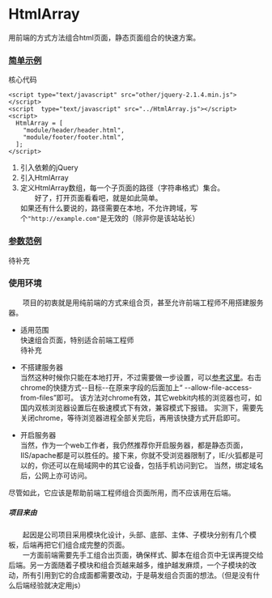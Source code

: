 # HtmlArray
用前端的方式方法组合html页面，静态页面组合的快速方案。

### [简单示例](https://github.com/dingdong-io/HtmlArray/blob/master/examples/easy.html)
核心代码  

    <script type="text/javascript" src="other/jquery-2.1.4.min.js"></script>
    <script  type="text/javascript" src="../HtmlArray.js"></script>
    <script>
      HtmlArray = [
        "module/header/header.html",
        "module/footer/footer.html",
      ];
    </script>
1. 引入依赖的jQuery
2. 引入HtmlArray
3. 定义HtmlArray数组，每一个子页面的路径（字符串格式）集合。  
　　好了，打开页面看看吧，就是如此简单。  
如果还有什么要说的，路径需要在本地，不允许跨域，写个`"http://example.com"`是无效的（除非你是该站站长）
  
### [参数范例](https://github.com/dingdong-io/HtmlArray/blob/master/examples/AllConfig.html)
  待补充

### 使用环境
　　项目的初衷就是用纯前端的方式来组合页，甚至允许前端工程师不用搭建服务器。

*  适用范围  
  快速组合页面，特别适合前端工程师  
  待补充  
  
*  不搭建服务器  
  当然这种时候你只能在本地打开，不过需要做一步设置，可以[参考这里](http://blog.sina.com.cn/s/blog_a76aa1590101eams.html)。右击chrome的快捷方式--目标--在原来字段的后面加上“ --allow-file-access-from-files”即可。
  该方法对chrome有效，其它webkit内核的浏览器也可，如国内双核浏览器设置后在极速模式下有效，兼容模式下报错。
  实测下，需要先关闭chrome，等待浏览器进程全部关完后，再用该快捷方式开启即可。
  
*  开启服务器  
  当然，作为一个web工作者，我仍然推荐你开启服务器，都是静态页面，IIS/apache都是可以胜任的。接下来，你就不受浏览器限制了，IE/火狐都是可以的，你还可以在局域网中的其它设备，包括手机访问到它。
  当然，绑定域名后，公网上亦可访问。
  
  尽管如此，它应该是帮助前端工程师组合页面所用，而不应该用在后端。
  
  
##### 项目来由  
　　起因是公司项目采用模块化设计，头部、底部、主体、子模块分别有几个模板，后端再把它们组合成完整的页面。  
　　一方面前端需要先手工组合出页面，确保样式、脚本在组合页中无误再提交给后端。另一方面随着子模块和组合页越来越多，维护越发麻烦，一个子模块的改动，所有引用到它的合成面都需要改动，于是萌发组合页面的想法。（但是没有什么后端经验就决定用js）
  
  